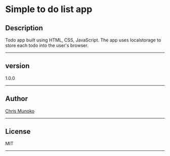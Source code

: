 <!-- HEADING -->

# Simple to do list app

## Description

Todo app built using HTML, CSS, JavaScript. The app uses localstorage to store each todo into the user's browser.
___ 
## version 
1.0.0
___
## Author
[Chris Munoko](https://www.chrismunoko.com)
___

## License

MIT
___
<!-- horizontal line -->


<!-- links -->

